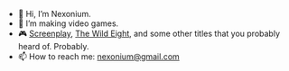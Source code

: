- 👋 Hi, I’m Nexonium.
- 🌱 I’m making video games.
- 🎮 [Screenplay](https://store.steampowered.com/app/1830700/ScreenPlay_CCG/), [The Wild Eight](https://store.steampowered.com/app/526160/The_Wild_Eight/), and some other titles that you probably heard of. Probably.
- 📫 How to reach me: nexonium@gmail.com

<!---
Nexonium/Nexonium is a ✨ special ✨ repository because its `README.md` (this file) appears on your GitHub profile.
You can click the Preview link to take a look at your changes.
- 👀 I’m currently working on CCG [ScreenPlay](https://store.steampowered.com/app/1830700/ScreenPlay_CCG/).
- 💞️ I’m looking to collaborate on 2D, 3D, card, and pixel art projects.
--->
